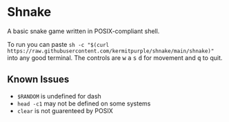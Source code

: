# Shnake

A basic snake game written in POSIX-compliant shell.

To run you can paste `sh -c "$(curl https://raw.githubusercontent.com/kermitpurple/shnake/main/shnake)"` into any good terminal.
The controls are
<kbd>w</kbd>
<kbd>a</kbd>
<kbd>s</kbd>
<kbd>d</kbd>
for movement and
<kbd>q</kbd>
to quit.

## Known Issues

- `$RANDOM` is undefined for dash
- `head -c1` may not be defined on some systems
- `clear` is not guarenteed by POSIX
